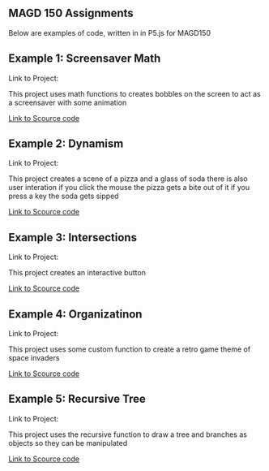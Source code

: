 ## MAGD 150 Assignments

Below are examples of code, written in in P5.js for MAGD150

## Example 1: Screensaver Math

Link to Project:

This project uses math functions to creates bobbles on the screen to act as a screensaver with some animation 

[Link to Scource code](https://github.com/codeman2525/MAGD-150/blob/gh-pages/f19magd150lab03_Garthwaite/ScreenSaver.js)

## Example 2: Dynamism

Link to Project:

This project creates a scene of a pizza and a glass of soda there is also user interation if you click the mouse the pizza gets a bite out of it if you press a key the soda gets sipped 

[Link to Scource code](https://github.com/codeman2525/MAGD-150/blob/gh-pages/s19magd150lab04_Garthwaite/Dynamism.js)

## Example 3: Intersections

Link to Project:

This project creates an interactive button 

[Link to Scource code](https://github.com/codeman2525/MAGD-150/blob/gh-pages/MAGD150_P5_HW%205/HW%205/Intersection.js)

## Example 4: Organizatinon 

Link to Project:

This project uses some custom function to create a retro game theme of space invaders 

[Link to Scource code](https://github.com/codeman2525/MAGD-150/blob/gh-pages/MAGD150_P5_HW%206/Organization.js)

## Example 5: Recursive Tree

Link to Project:

This project uses the recursive function to draw a tree and branches as objects so they can be manipulated 

[Link to Scource code](https://github.com/codeman2525/MAGD-150/blob/gh-pages/MAGD150_P5_HW%207/sketch.js)


